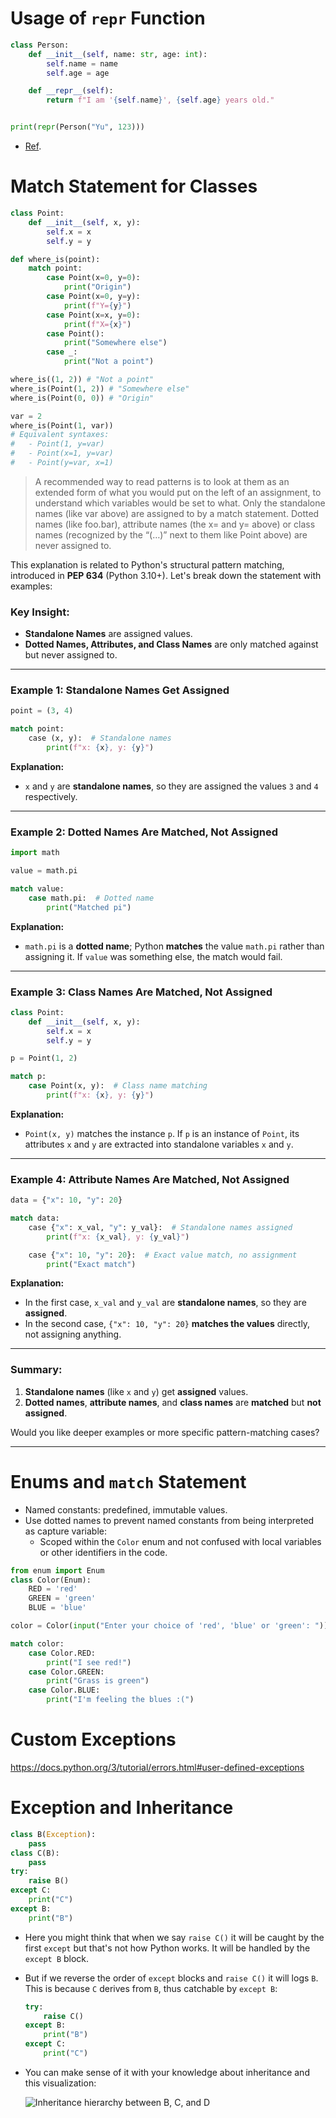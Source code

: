 # Usage of `repr` Function

```py
class Person:
    def __init__(self, name: str, age: int):
        self.name = name
        self.age = age

    def __repr__(self):
        return f"I am '{self.name}', {self.age} years old."


print(repr(Person("Yu", 123)))
```

- [Ref](https://docs.python.org/3/library/functions.html#repr).

# Match Statement for Classes

```python
class Point:
    def __init__(self, x, y):
        self.x = x
        self.y = y

def where_is(point):
    match point:
        case Point(x=0, y=0):
            print("Origin")
        case Point(x=0, y=y):
            print(f"Y={y}")
        case Point(x=x, y=0):
            print(f"X={x}")
        case Point():
            print("Somewhere else")
        case _:
            print("Not a point")

where_is((1, 2)) # "Not a point"
where_is(Point(1, 2)) # "Somewhere else"
where_is(Point(0, 0)) # "Origin"

var = 2
where_is(Point(1, var))
# Equivalent syntaxes:
#   - Point(1, y=var)
#   - Point(x=1, y=var)
#   - Point(y=var, x=1)
```

> A recommended way to read patterns is to look at them as an extended form of what you would put on the left of an assignment, to understand which variables would be set to what. Only the standalone names (like var above) are assigned to by a match statement. Dotted names (like foo.bar), attribute names (the x= and y= above) or class names (recognized by the “(…)” next to them like Point above) are never assigned to.

This explanation is related to Python's structural pattern matching, introduced in **PEP 634** (Python 3.10+). Let's break down the statement with examples:

### **Key Insight:**

- **Standalone Names** are assigned values.
- **Dotted Names, Attributes, and Class Names** are only matched against but never assigned to.

---

### **Example 1: Standalone Names Get Assigned**

```python
point = (3, 4)

match point:
    case (x, y):  # Standalone names
        print(f"x: {x}, y: {y}")
```

**Explanation:**

- `x` and `y` are **standalone names**, so they are assigned the values `3` and `4` respectively.

---

### **Example 2: Dotted Names Are Matched, Not Assigned**

```python
import math

value = math.pi

match value:
    case math.pi:  # Dotted name
        print("Matched pi")
```

**Explanation:**

- `math.pi` is a **dotted name**; Python **matches** the value `math.pi` rather than assigning it. If `value` was something else, the match would fail.

---

### **Example 3: Class Names Are Matched, Not Assigned**

```python
class Point:
    def __init__(self, x, y):
        self.x = x
        self.y = y

p = Point(1, 2)

match p:
    case Point(x, y):  # Class name matching
        print(f"x: {x}, y: {y}")
```

**Explanation:**

- `Point(x, y)` matches the instance `p`. If `p` is an instance of `Point`, its attributes `x` and `y` are extracted into standalone variables `x` and `y`.

---

### **Example 4: Attribute Names Are Matched, Not Assigned**

```python
data = {"x": 10, "y": 20}

match data:
    case {"x": x_val, "y": y_val}:  # Standalone names assigned
        print(f"x: {x_val}, y: {y_val}")

    case {"x": 10, "y": 20}:  # Exact value match, no assignment
        print("Exact match")
```

**Explanation:**

- In the first case, `x_val` and `y_val` are **standalone names**, so they are **assigned**.
- In the second case, `{"x": 10, "y": 20}` **matches the values** directly, not assigning anything.

---

### Summary:

1. **Standalone names** (like `x` and `y`) get **assigned** values.
2. **Dotted names**, **attribute names**, and **class names** are **matched** but **not assigned**.

Would you like deeper examples or more specific pattern-matching cases?

---

# Enums and `match` Statement

- Named constants: predefined, immutable values.
- Use dotted names to prevent named constants from being interpreted as capture variable:
  - Scoped within the `Color` enum and not confused with local variables or other identifiers in the code.

```python
from enum import Enum
class Color(Enum):
    RED = 'red'
    GREEN = 'green'
    BLUE = 'blue'

color = Color(input("Enter your choice of 'red', 'blue' or 'green': "))

match color:
    case Color.RED:
        print("I see red!")
    case Color.GREEN:
        print("Grass is green")
    case Color.BLUE:
        print("I'm feeling the blues :(")
```

# Custom Exceptions

https://docs.python.org/3/tutorial/errors.html#user-defined-exceptions

# Exception and Inheritance

```py
class B(Exception):
    pass
class C(B):
    pass
try:
    raise B()
except C:
    print("C")
except B:
    print("B")
```

- Here you might think that when we say `raise C()` it will be caught by the first `except` but that's not how Python works. It will be handled by the `except B` block.
- But if we reverse the order of `except` blocks and `raise C()` it will logs `B`. This is because `C` derives from `B`, thus catchable by `except B`:
  ```py
  try:
      raise C()
  except B:
      print("B")
  except C:
      print("C")
  ```
- You can make sense of it with your knowledge about inheritance and this visualization:

  ![Inheritance hierarchy between B, C, and D](./exception-inheritance.png)

